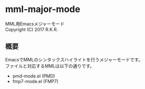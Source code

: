 # mml-major-mode
MML用Emacsメジャーモード  
Copyright (C) 2017 R.K.R.  
  
## 概要
EmacsでMMLのシンタックスハイライトを行うメジャーモードです。  
ファイルと対応するMMLは以下の通りです。  
* pmd-mode.el (PMD)
* fmp7-mode.el (FMP7)
